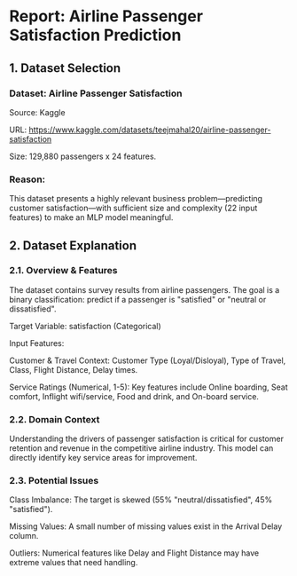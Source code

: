 # Report: Airline Passenger Satisfaction Prediction

## 1. Dataset Selection

### Dataset: Airline Passenger Satisfaction

Source: Kaggle

URL: https://www.kaggle.com/datasets/teejmahal20/airline-passenger-satisfaction

Size: 129,880 passengers x 24 features.

### Reason: 

This dataset presents a highly relevant business problem—predicting customer satisfaction—with sufficient size and complexity (22 input features) to make an MLP model meaningful.

## 2. Dataset Explanation

### 2.1. Overview & Features

The dataset contains survey results from airline passengers. The goal is a binary classification: predict if a passenger is "satisfied" or "neutral or dissatisfied".

Target Variable: satisfaction (Categorical)

Input Features:

Customer & Travel Context: Customer Type (Loyal/Disloyal), Type of Travel, Class, Flight Distance, Delay times.

Service Ratings (Numerical, 1-5): Key features include Online boarding, Seat comfort, Inflight wifi/service, Food and drink, and On-board service.

### 2.2. Domain Context
Understanding the drivers of passenger satisfaction is critical for customer retention and revenue in the competitive airline industry. This model can directly identify key service areas for improvement.

### 2.3. Potential Issues

Class Imbalance: The target is skewed (55% "neutral/dissatisfied", 45% "satisfied").

Missing Values: A small number of missing values exist in the Arrival Delay column.

Outliers: Numerical features like Delay and Flight Distance may have extreme values that need handling.